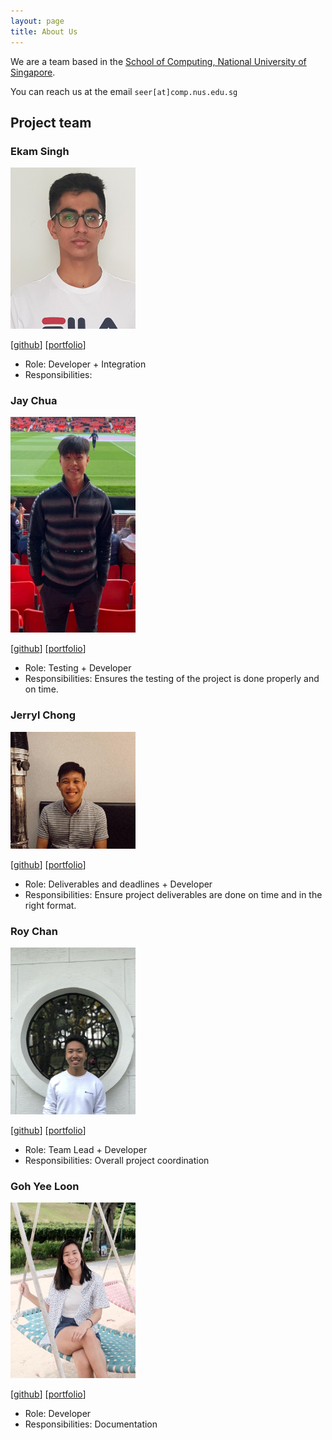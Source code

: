 ```yaml
---
layout: page
title: About Us
---
```


We are a team based in the [School of Computing, National University of Singapore](http://www.comp.nus.edu.sg).

You can reach us at the email `seer[at]comp.nus.edu.sg`

## Project team

### Ekam Singh

<img src="images/ekamsinghpandher.png" width="200px">

[[github](https://github.com/EkamSinghPandher)]
[[portfolio](team/ekamsinghpandher.md)]

* Role: Developer + Integration
* Responsibilities:

### Jay Chua

<img src="images/nopenotj.png" width="200px">

[[github](http://github.com/nopenotj)]
[[portfolio](team/nopenotj.md)]

* Role: Testing + Developer
* Responsibilities: Ensures the testing of the project is done properly and on time.

### Jerryl Chong

<img src="images/jerrylchong.png" width="200px">

[[github](http://github.com/jerrylchong)] [[portfolio](team/jerrylchong.md)]

* Role: Deliverables and deadlines + Developer
* Responsibilities: Ensure project deliverables are done on time and in the right format.

### Roy Chan

<img src="images/royleochan.png" width="200px">

[[github](http://github.com/royleochan)]
[[portfolio](team/royleochan.md)]

* Role: Team Lead + Developer
* Responsibilities: Overall project coordination

### Goh Yee Loon

<img src="images/gloon99.png" width="200px">

[[github](http://github.com/gloon99)]
[[portfolio](team/gloon99.md)]

* Role: Developer
* Responsibilities: Documentation
